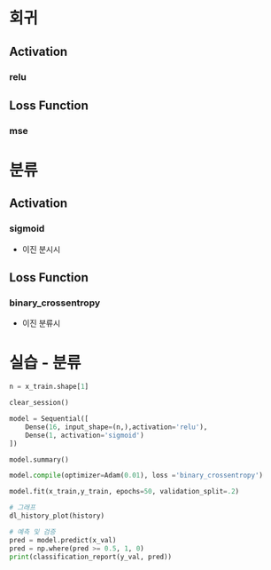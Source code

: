 




# 회귀

## Activation

### relu

## Loss Function

### mse



# 분류

## Activation

### sigmoid
- 이진 분시시
## Loss Function

### binary_crossentropy
- 이진 분류시






# 실습 - 분류

```python
n = x_train.shape[1]

clear_session()

model = Sequential([
    Dense(16, input_shape=(n,),activation='relu'),
    Dense(1, activation='sigmoid')
])

model.summary()

model.compile(optimizer=Adam(0.01), loss ='binary_crossentropy')

model.fit(x_train,y_train, epochs=50, validation_split=.2)

# 그래프
dl_history_plot(history)

# 예측 및 검증
pred = model.predict(x_val)
pred = np.where(pred >= 0.5, 1, 0)
print(classification_report(y_val, pred))
```